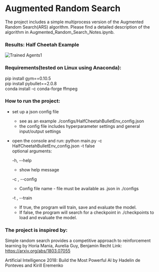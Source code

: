 # Augmented Random Search

The project includes a simple multiprocess version of the Augmented Random Search(ARS) algorithm. Please find a detailed description of the algorithm in Augmented_Random_Search_Notes.ipynb.

[//]: # (Image References)

[image1]: https://raw.githubusercontent.com/cpow-89/Augmented-Random-Search/master/monitor/HalfCheetahBulletEnv-v0/HalfCheetahBulletEnv.gif "Trained Agents1"

### Results: Half Cheetah Example

![Trained Agents1][image1]

### Requirements(tested on Linux using Anaconda):

pip install gym==0.10.5<br>
pip install pybullet==2.0.8<br>
conda install -c conda-forge ffmpeg

### How to run the project:
- set up a json config file
	- see as an example ./configs/HalfCheetahBulletEnv_config.json
	- the config file includes hyperparameter settings and general input/output settings
- open the console and run:
	python main.py -c HalfCheetahBulletEnv_config.json -t false<br>
	optional arguments:<br>
  
  -h, --help<br>
    - show help message<br>
    
  -c , --config<br>
    - Config file name - file must be available as .json in ./configs<br>
    
  -t , --train    <br>
    - If true, the program will train, save and evaluate the model. <br>
    - If false, the program will search for a checkpoint in ./checkpoints to load and evaluate the model.<br>

### The project is inspired by:

Simple random search provides a competitive approach to reinforcement learning by Horia Mania, Aurelia Guy, Benjamin Recht
Link: https://arxiv.org/abs/1803.07055

Artificial Intelligence 2018: Build the Most Powerful AI by 
Hadelin de Ponteves and Kirill Eremenko 
